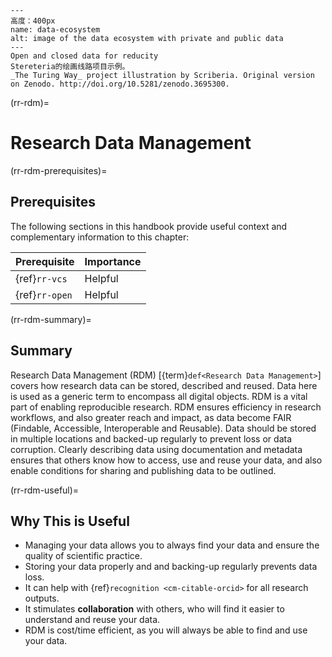 ```{figure} ../figures/data-ecosystem.jpg
---
高度：400px
name: data-ecosystem
alt: image of the data ecosystem with private and public data
---
Open and closed data for reducity
Stereteria的绘画线路项目示例。
_The Turing Way_ project illustration by Scriberia. Original version on Zenodo. http://doi.org/10.5281/zenodo.3695300. 
```

(rr-rdm)=
# Research Data Management

(rr-rdm-prerequisites)=
## Prerequisites

The following sections in this handbook provide useful context and complementary information to this chapter:

| Prerequisite   | Importance |
| -------------- | ---------- |
| {ref}`rr-vcs`  | Helpful    |
| {ref}`rr-open` | Helpful    |

(rr-rdm-summary)=
## Summary

Research Data Management (RDM) [{term}`def<Research Data Management>`] covers how research data can be stored, described and reused. Data here is used as a generic term to encompass all digital objects. RDM is a vital part of enabling reproducible research. RDM ensures efficiency in research workflows, and also greater reach and impact, as data become FAIR (Findable, Accessible, Interoperable and Reusable). Data should be stored in multiple locations and backed-up regularly to prevent loss or data corruption. Clearly describing data using documentation and metadata ensures that others know how to access, use and reuse your data, and also enable conditions for sharing and publishing data to be outlined.



(rr-rdm-useful)=
## Why This is Useful

- Managing your data allows you to always find your data and ensure the quality of scientific practice.
- Storing your data properly and and backing-up regularly prevents data loss.
- It can help with {ref}`recognition <cm-citable-orcid>` for all research outputs.
- It stimulates **collaboration** with others, who will find it easier to understand and reuse your data.
- RDM is cost/time efficient, as you will always be able to find and use your data.
